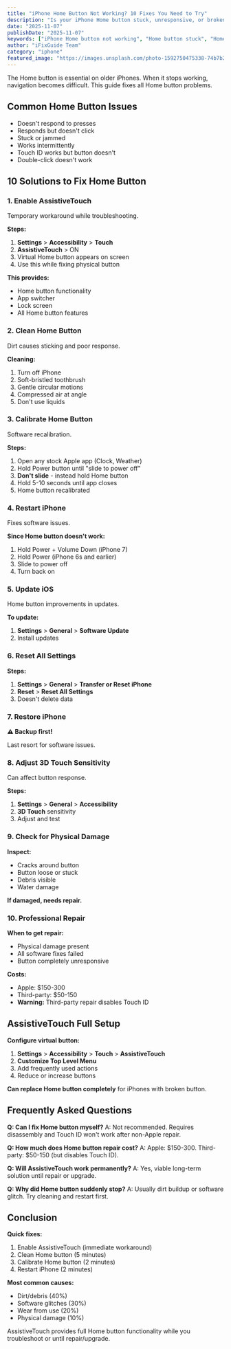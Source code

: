 ```yaml
---
title: "iPhone Home Button Not Working? 10 Fixes You Need to Try"
description: "Is your iPhone Home button stuck, unresponsive, or broken? Fix Home button issues with our complete troubleshooting guide for all iPhone models."
date: "2025-11-07"
publishDate: "2025-11-07"
keywords: ["iPhone Home button not working", "Home button stuck", "Home button broken", "fix Home button", "Home button unresponsive"]
author: "iFixGuide Team"
category: "iphone"
featured_image: "https://images.unsplash.com/photo-1592750475338-74b7b21085ab?w=1200&q=80"
---
```


The Home button is essential on older iPhones. When it stops working, navigation becomes difficult. This guide fixes all Home button problems.

## Common Home Button Issues

- Doesn't respond to presses
- Responds but doesn't click
- Stuck or jammed
- Works intermittently
- Touch ID works but button doesn't
- Double-click doesn't work

## 10 Solutions to Fix Home Button

### 1. Enable AssistiveTouch

Temporary workaround while troubleshooting.

**Steps:**
1. **Settings** > **Accessibility** > **Touch**
2. **AssistiveTouch** > ON
3. Virtual Home button appears on screen
4. Use this while fixing physical button

**This provides:**
- Home button functionality
- App switcher
- Lock screen
- All Home button features

### 2. Clean Home Button

Dirt causes sticking and poor response.

**Cleaning:**
1. Turn off iPhone
2. Soft-bristled toothbrush
3. Gentle circular motions
4. Compressed air at angle
5. Don't use liquids

### 3. Calibrate Home Button

Software recalibration.

**Steps:**
1. Open any stock Apple app (Clock, Weather)
2. Hold Power button until "slide to power off"
3. **Don't slide** - instead hold Home button
4. Hold 5-10 seconds until app closes
5. Home button recalibrated

### 4. Restart iPhone

Fixes software issues.

**Since Home button doesn't work:**
1. Hold Power + Volume Down (iPhone 7)
2. Hold Power (iPhone 6s and earlier)
3. Slide to power off
4. Turn back on

### 5. Update iOS

Home button improvements in updates.

**To update:**
1. **Settings** > **General** > **Software Update**
2. Install updates

### 6. Reset All Settings

**Steps:**
1. **Settings** > **General** > **Transfer or Reset iPhone**
2. **Reset** > **Reset All Settings**
3. Doesn't delete data

### 7. Restore iPhone

**⚠️ Backup first!**

Last resort for software issues.

### 8. Adjust 3D Touch Sensitivity

Can affect button response.

**Steps:**
1. **Settings** > **General** > **Accessibility**
2. **3D Touch** sensitivity
3. Adjust and test

### 9. Check for Physical Damage

**Inspect:**
- Cracks around button
- Button loose or stuck
- Debris visible
- Water damage

**If damaged, needs repair.**

### 10. Professional Repair

**When to get repair:**
- Physical damage present
- All software fixes failed
- Button completely unresponsive

**Costs:**
- Apple: $150-300
- Third-party: $50-150
- **Warning:** Third-party repair disables Touch ID

## AssistiveTouch Full Setup

**Configure virtual button:**
1. **Settings** > **Accessibility** > **Touch** > **AssistiveTouch**
2. **Customize Top Level Menu**
3. Add frequently used actions
4. Reduce or increase buttons

**Can replace Home button completely** for iPhones with broken button.

## Frequently Asked Questions

**Q: Can I fix Home button myself?**
A: Not recommended. Requires disassembly and Touch ID won't work after non-Apple repair.

**Q: How much does Home button repair cost?**
A: Apple: $150-300. Third-party: $50-150 (but disables Touch ID).

**Q: Will AssistiveTouch work permanently?**
A: Yes, viable long-term solution until repair or upgrade.

**Q: Why did Home button suddenly stop?**
A: Usually dirt buildup or software glitch. Try cleaning and restart first.

## Conclusion

**Quick fixes:**
1. Enable AssistiveTouch (immediate workaround)
2. Clean Home button (5 minutes)
3. Calibrate Home button (2 minutes)
4. Restart iPhone (2 minutes)

**Most common causes:**
- Dirt/debris (40%)
- Software glitches (30%)
- Wear from use (20%)
- Physical damage (10%)

AssistiveTouch provides full Home button functionality while you troubleshoot or until repair/upgrade.

